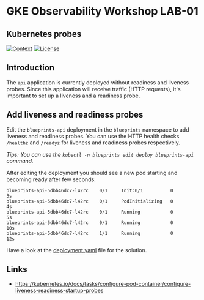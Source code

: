 # GKE Observability Workshop LAB-01

## Kubernetes probes

[![Context](https://img.shields.io/badge/GKE%20Fundamentals-1-blue.svg)](#)
[![License](https://img.shields.io/badge/License-Apache%202.0-blue.svg)](https://opensource.org/licenses/Apache-2.0)

## Introduction
The `api` application is currently deployed without readiness and liveness probes. Since this application will receive traffic (HTTP requests), it's important to set up a liveness and a readiness probe.

## Add liveness and readiness probes

Edit the `blueprints-api` deployment in the `blueprints` namespace to add liveness and readiness probes. You can use the HTTP health checks `/healthz` and `/readyz` for liveness and readiness probes respectively.

*Tips: You can use the `kubectl -n blueprints edit deploy blueprints-api` command.*

After editing the deployment you should see a new pod starting and becoming ready after few seconds:
```log
blueprints-api-5dbb46dc7-l42rc    0/1     Init:0/1          0          3s
blueprints-api-5dbb46dc7-l42rc    0/1     PodInitializing   0          4s
blueprints-api-5dbb46dc7-l42rc    0/1     Running           0          5s
blueprints-api-5dbb46dc7-l42rc    0/1     Running           0          10s
blueprints-api-5dbb46dc7-l42rc    1/1     Running           0          12s
```

Have a look at the [deployment.yaml](solution/deployment.yaml) file for the solution.

## Links

- https://kubernetes.io/docs/tasks/configure-pod-container/configure-liveness-readiness-startup-probes
